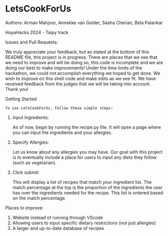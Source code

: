 # LetsCookForUs
Authors: Arman Mahjoor, Annekke van Gelder, Sasha Cherian, Bela Palankar

HoyaHacks 2024 - Taipy track

Issues and Pull Requests: 

We truly appreciate your feedback, but as stated at the bottom of this README file, this project is in progress. There are places that we see that we need to improve and will be doing so, this code is incomplete and we are doing our best to make improvements! Under the time limits of the hackathon, we could not accomplish everything we hoped to get done. We wish to improve on this shell code and make edits as we see fit. We have received feedback from the judges that we will be taking into account. Thank you!

Getting Started

    To use LetsCookForUs, follow these simple steps:

1. Input Ingredients:

    As of now, begin by running the recipe.py file. It will open a page where you can input the ingredients and your allergies.

2. Specify Allergies:

    Let us know about any allergies you may have. Our goal with this project is to eventually include a place for users to input any diets they follow (such as vegetarian).
   
4. Click submit:
   
    This will display a list of recipes that match your ingredient list. The match percentage at the top is the proportion of the ingredients the user has over the ingredients needed for the recipe. This list is ordered based on the match percentage.

Places to improve:
1. Website instead of running through VScode
2. Allowing users to input specific dietary restrictions (not just allergies)
3. A larger and up-to-date database of recipes 
   
